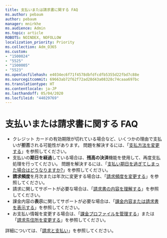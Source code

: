 ```yaml
---
title: 支払いまたは請求書に関する FAQ
ms.author: pebaum
author: pebaum
manager: mnirkhe
ms.audience: Admin
ms.topic: article
ROBOTS: NOINDEX, NOFOLLOW
localization_priority: Priority
ms.collection: Adm_O365
ms.custom:
- "1500024"
- "5525"
- "1500005"
- "5523"
ms.openlocfilehash: e4034ec6f71f4578dbfdfcdfb5355d22fbd7c88e
ms.sourcegitcommit: 69663ab72f62f72ad28d43a08328c74caaa697bc
ms.translationtype: HT
ms.contentlocale: ja-JP
ms.lasthandoff: 05/04/2020
ms.locfileid: "44029769"
---
```

# <a name="billing-or-invoice-faq"></a>支払いまたは請求書に関する FAQ

- クレジット カードの有効期限が切れている場合など、いくつかの理由で支払いが**拒否**される可能性があります。 問題を解決するには、「[支払方法を変更する](https://docs.microsoft.com/microsoft-365/commerce/billing-and-payments/change-payment-method)」を参照してください。
- 支払いの**期日を経過**している場合は、**残高の決済**機能を使用して、再度支払処理を行ってください。 問題を解決するには、「[支払い期日を過ぎてしまった場合はどうなりますか?](https://docs.microsoft.com/microsoft-365/commerce/billing-and-payments/pay-for-your-subscription?view=o365-worldwide#what-if-my-credit-card-was-declined-and-my-payment-is-past-due)」を参照してください。
- **請求頻度**を月次または年次に変更する場合は、「[請求頻度を変更する](https://docs.microsoft.com/microsoft-365/commerce/billing-and-payments/pay-for-your-subscription?view=o365-worldwide#what-if-my-credit-card-was-declined-and-my-payment-is-past-due)」を参照してください。
- 請求に関してサポートが必要な場合は、「[請求書の内容を理解する](https://docs.microsoft.com/microsoft-365/commerce/billing-and-payments/understand-your-invoice2)」を参照してください。
- 課金内容の**表示**に関してサポートが必要な場合は、「[課金内容または請求書を表示する](https://docs.microsoft.com/microsoft-365/commerce/billing-and-payments/view-your-bill-or-invoice)」を参照してください。
- お支払い情報を変更する場合は、「[課金プロファイルを管理する](https://docs.microsoft.com/microsoft-365/commerce/billing-and-payments/manage-billing-profiles)」または「[請求先住所を変更する](https://docs.microsoft.com/microsoft-365/commerce/billing-and-payments/change-your-billing-addresses)」を参照してください。

詳細については、「[請求と支払い](https://docs.microsoft.com/microsoft-365/commerce/billing-and-payments/)」を参照してください。
